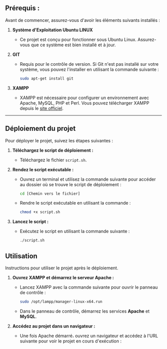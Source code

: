 ## Prérequis : 
Avant de commencer, assurez-vous d'avoir les éléments suivants installés :

1. **Système d'Exploitation Ubuntu LINUX**
   - Ce projet est conçu pour fonctionner sous Ubuntu Linux. Assurez-vous que ce système est bien installé et à jour.

2. **GIT**
   - Requis pour le contrôle de version. Si Git n'est pas installé sur votre système, vous pouvez l'installer en utilisant la commande suivante :
     ```bash
     sudo apt-get install git
     ```

3. **XAMPP**
   - XAMPP est nécessaire pour configurer un environnement avec Apache, MySQL, PHP et Perl. Vous pouvez télécharger XAMPP depuis le [site officiel](https://www.apachefriends.org/index.html).


________
## Déploiement du projet

Pour déployer le projet, suivez les étapes suivantes :

1. **Téléchargez le script de déploiement :**
   - Téléchargez le fichier `script.sh`.

2. **Rendez le script exécutable :**
   - Ouvrez un terminal et utilisez la commande suivante pour accéder au dossier où se trouve le script de déploiement :
     ```bash
     cd [Chemin vers le fichier]
     ```
   - Rendre le script exécutable en utilisant la commande :
     ```bash
     chmod +x script.sh
     ```

3. **Lancez le script :**
   - Exécutez le script en utilisant la commande suivante :
     ```bash
     ./script.sh
     ```
## Utilisation

Instructions pour utiliser le projet après le déploiement.

1. **Ouvrez XAMPP et démarrez le serveur Apache :**
   - Lancez XAMPP avec la commande suivante pour ouvrir le panneau de contrôle :
     ```bash
     sudo /opt/lampp/manager-linux-x64.run
     ```
   - Dans le panneau de contrôle, démarrez les services **Apache** et **MySQL**.

2. **Accédez au projet dans un navigateur :**
   - Une fois Apache démarré، ouvrez un navigateur et accédez à l'URL suivante pour voir le projet en cours d'exécution :
